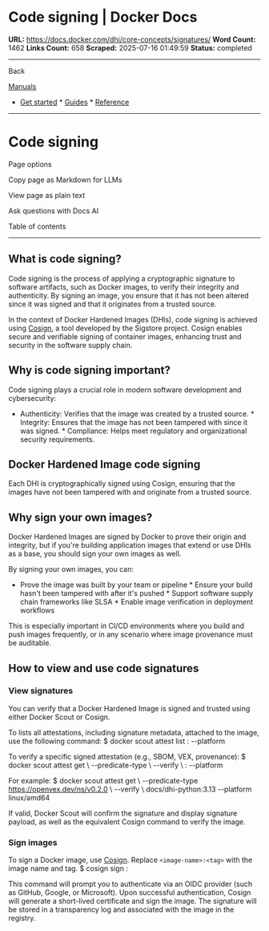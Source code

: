 # Code signing | Docker Docs

**URL:** https://docs.docker.com/dhi/core-concepts/signatures/
**Word Count:** 1462
**Links Count:** 658
**Scraped:** 2025-07-16 01:49:59
**Status:** completed

---

Back

[Manuals](https://docs.docker.com/manuals/)

  * [Get started](https://docs.docker.com/get-started/)   * [Guides](https://docs.docker.com/guides/)   * [Reference](https://docs.docker.com/reference/)

* * *

# Code signing

Page options

Copy page as Markdown for LLMs

View page as plain text

Ask questions with Docs AI

Table of contents

* * *

## What is code signing?

Code signing is the process of applying a cryptographic signature to software artifacts, such as Docker images, to verify their integrity and authenticity. By signing an image, you ensure that it has not been altered since it was signed and that it originates from a trusted source.

In the context of Docker Hardened Images \(DHIs\), code signing is achieved using [Cosign](https://docs.sigstore.dev/), a tool developed by the Sigstore project. Cosign enables secure and verifiable signing of container images, enhancing trust and security in the software supply chain.

## Why is code signing important?

Code signing plays a crucial role in modern software development and cybersecurity:

  * Authenticity: Verifies that the image was created by a trusted source.   * Integrity: Ensures that the image has not been tampered with since it was signed.   * Compliance: Helps meet regulatory and organizational security requirements.

## Docker Hardened Image code signing

Each DHI is cryptographically signed using Cosign, ensuring that the images have not been tampered with and originate from a trusted source.

## Why sign your own images?

Docker Hardened Images are signed by Docker to prove their origin and integrity, but if you're building application images that extend or use DHIs as a base, you should sign your own images as well.

By signing your own images, you can:

  * Prove the image was built by your team or pipeline   * Ensure your build hasn't been tampered with after it's pushed   * Support software supply chain frameworks like SLSA   * Enable image verification in deployment workflows

This is especially important in CI/CD environments where you build and push images frequently, or in any scenario where image provenance must be auditable.

## How to view and use code signatures

### View signatures

You can verify that a Docker Hardened Image is signed and trusted using either Docker Scout or Cosign.

To lists all attestations, including signature metadata, attached to the image, use the following command:               $ docker scout attest list <image-name>:<tag> --platform <platform>     

To verify a specific signed attestation \(e.g., SBOM, VEX, provenance\):               $ docker scout attest get \       --predicate-type <predicate-uri> \       --verify \       <image-name>:<tag> --platform <platform>     

For example:               $ docker scout attest get \       --predicate-type https://openvex.dev/ns/v0.2.0 \       --verify \       docs/dhi-python:3.13 --platform linux/amd64     

If valid, Docker Scout will confirm the signature and display signature payload, as well as the equivalent Cosign command to verify the image.

### Sign images

To sign a Docker image, use [Cosign](https://docs.sigstore.dev/). Replace `<image-name>:<tag>` with the image name and tag.               $ cosign sign <image-name>:<tag>     

This command will prompt you to authenticate via an OIDC provider \(such as GitHub, Google, or Microsoft\). Upon successful authentication, Cosign will generate a short-lived certificate and sign the image. The signature will be stored in a transparency log and associated with the image in the registry.